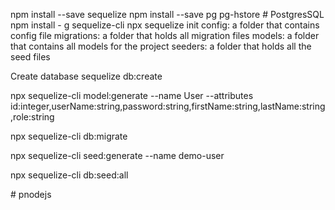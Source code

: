 npm install --save sequelize
npm install --save pg pg-hstore # PostgresSQL
npm install - g sequelize-cli
npx sequelize init
    config: a folder that contains config file
    migrations: a folder that holds all migration files
    models: a folder that contains all models for the project
    seeders: a folder that holds all the seed files

Create database
    sequelize db:create

npx sequelize-cli model:generate --name User --attributes id:integer,userName:string,password:string,firstName:string,lastName:string,role:string  

npx sequelize-cli db:migrate


npx sequelize-cli seed:generate --name demo-user 

npx sequelize-cli db:seed:all



#   p n o d e j s  
 